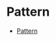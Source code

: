 # Pattern

- [Pattern](https://www.youtube.com/watch?v=9bdYzlK9eOM&list=PLIY8eNdw5tW8TmAF1Xkez1CY7HE4X9KRL&index=2)




